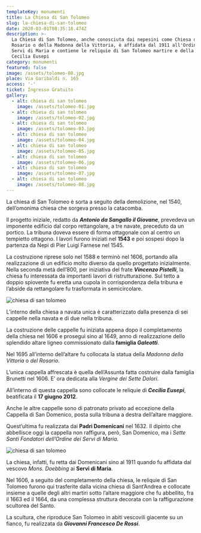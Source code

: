 ```yaml
---
templateKey: monumenti
title: La Chiesa di San Tolomeo
slug: la-chiesa-di-san-tolomeo
date: 2020-03-01T08:35:18.474Z
description: >-
  La Chiesa di San Tolomeo, anche conosciuta dai nepesini come Chiesa del
  Rosario o della Madonna della Vittoria, è affidata dal 1911 all'Ordine dei
  Servi di Maria e contiene le reliquie di San Tolomeo martire e della Beata
  Cecilia Eusepi
category: monumenti
featured: false
image: /assets/tolomeo-08.jpg
place: Via Garibaldi n. 165
access: '-'
ticket: Ingresso Gratuito
gallery:
  - alt: chiesa di san tolomeo
    image: /assets/tolomeo-01.jpg
  - alt: chiesa di san tolomeo
    image: /assets/tolomeo-02.jpg
  - alt: chiesa di san tolomeo
    image: /assets/tolomeo-03.jpg
  - alt: chiesa di san tolomeo
    image: /assets/tolomeo-04.jpg
  - alt: chiesa di san tolomeo
    image: /assets/tolomeo-05.jpg
  - alt: chiesa di san tolomeo
    image: /assets/tolomeo-06.jpg
  - alt: chiesa di san tolomeo
    image: /assets/tolomeo-07.jpg
  - alt: chiesa di san tolomeo
    image: /assets/tolomeo-08.jpg
---
```

La chiesa di San Tolomeo è sorta a seguito della demolizione, nel 1540, dell’omonima chiesa che sorgeva presso la catacomba.

Il progetto iniziale, redatto da ***Antonio da Sangallo il Giovane***, prevedeva un imponente edificio dal corpo rettangolare, a tre navate, preceduto da un portico. La tribuna doveva essere di forma ottagonale con al centro un tempietto ottagono. I lavori furono iniziati nel **1543** e poi sospesi dopo la partenza da Nepi di Pier Luigi Farnese nel 1545.

La costruzione riprese solo nel 1588 e terminò nel 1606, portando alla realizzazione di un edificio molto diverso da quello progettato inizialmente. Nella seconda metà dell’800, per iniziativa del frate ***Vincenzo Pistelli***, la chiesa fu interessata da importanti lavori di ristrutturazione. Sul tetto a doppio spiovente fu eretta una cupola in corrispondenza della tribuna e l’abside da rettangolare fu trasformata in semicircolare.

![chiesa di san tolomeo](/assets/tolomeo-08.jpg)

L’interno della chiesa a navata unica è caratterizzato dalla presenza di sei cappelle nella navata e di due nella tribuna.

La costruzione delle cappelle fu iniziata appena dopo il completamento della chiesa nel 1606 e proseguì sino al 1649, anno di realizzazione dello splendido altare ligneo commissionato dalla **famiglia *Galeotti***.

Nel 1695 all’interno dell’altare fu collocata la statua della *Madonna della Vittoria* o *del Rosario*.

L’unica cappella affrescata è quella dell’Assunta fatta costruire dalla famiglia Brunetti nel 1606. E’ ora dedicata alla *Vergine dei Sette Dolori*.

All’interno di questa cappella sono collocate le reliquie di ***Cecilia Eusepi***, beatificata il **17 giugno 2012**.

Anche le altre cappelle sono di patronato privato ad eccezione della Cappella di San Domenico, posta sulla tribuna a destra dell’altare maggiore.

Quest’ultima fu realizzata dai **Padri Domenicani** nel 1632. Il dipinto che abbellisce oggi la cappella non raffigura, però, San Domenico, ma i *Sette Santi Fondatori dell’Ordine dei Servi di Maria*.

![chiesa di san tolomeo](/assets/tolomeo-01.jpg)

La chiesa, infatti, fu retta dai Domenicani sino al 1911 quando fu affidata dal vescovo *Mons. Doebbing* ai **Servi di Maria**.

Nel 1606, a seguito del completamento della chiesa, le reliquie di San Tolomeo furono qui trasferite dalla vicina chiesa di Sant’Andrea e collocate insieme a quelle degli altri martiri sotto l’altare maggiore che fu abbellito, fra il 1663 ed il 1664, da una complessa struttura decorata con la raffigurazione scultorea del Santo.

La scultura, che riproduce San Tolomeo in abiti vescovili giacente su un fianco, fu realizzata da ***Giovanni Francesco De Rossi***.
